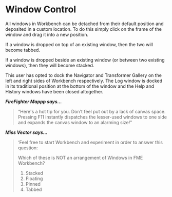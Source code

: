 # Window Control #
All windows in Workbench can be detached from their default position and deposited in a custom location. To do this simply click on the frame of the window and drag it into a new position. 

If a window is dropped on top of an existing window, then the two will become tabbed.

If a window is dropped beside an existing window (or between two existing windows), then they will become stacked.

This user has opted to dock the Navigator and Transformer Gallery on the left and right sides of Workbench respectively. The Log window is docked in its traditional position at the bottom of the window and the Help and History windows have been closed altogether.

***FireFighter Mappp says…***
> “Here's a hot tip for you. Don't feel put out by a lack of canvas space. Pressing F11 instantly dispatches the lesser-used windows to one side and expands the canvas window to an alarming size!"


***Miss Vector says…***

> ‘Feel free to start Workbench and experiment in order to answer this question:  
> 
> Which of these is NOT an arrangement of Windows in FME Workbench?
>
> 1. Stacked
> 2. Floating
> 3. Pinned
> 4. Tabbed

